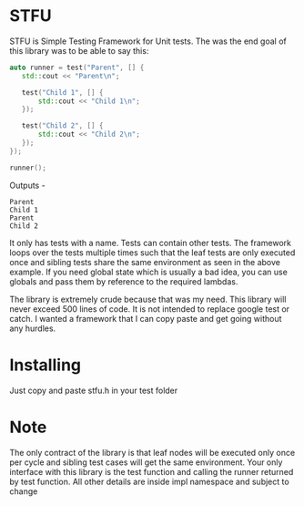 # STFU

STFU is Simple Testing Framework for Unit tests.
The was the end goal of this library was to be able to say this:

```cpp
auto runner = test("Parent", [] {
   std::cout << "Parent\n";

   test("Child 1", [] {
       std::cout << "Child 1\n";    
   });

   test("Child 2", [] {
       std::cout << "Child 2\n";    
   });
});

runner();
```

Outputs -
```
Parent
Child 1
Parent
Child 2
```


It only has tests with a name. Tests can contain other tests.
The framework loops over the tests multiple times such that the
leaf tests are only executed once and sibling tests share the same
environment as seen in the above example. If you need global state
which is usually a bad idea, you can use globals and pass them by 
reference to the required lambdas.

The library is extremely crude because that was my need.
This library will never exceed 500 lines of code. It is not intended
to replace google test or catch. I wanted a framework that I can copy
paste and get going without any hurdles.


# Installing

Just copy and paste stfu.h in your test folder


# Note
The only contract of the library is that leaf nodes will be executed
only once per cycle and sibling test cases will get the same environment.
Your only interface with this library is the test function and calling
the runner returned by test function. All other details are inside impl
namespace and subject to change
